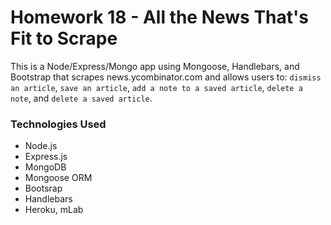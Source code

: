 # Homework 18 - All the News That's Fit to Scrape

This is a Node/Express/Mongo app using Mongoose, Handlebars, and Bootstrap that scrapes news.ycombinator.com and allows users to: `dismiss an article`, `save an article`, `add a note to a saved article`, `delete a note`, and `delete a saved article`.

### Technologies Used
* Node.js
* Express.js
* MongoDB
* Mongoose ORM
* Bootsrap
* Handlebars
* Heroku, mLab
